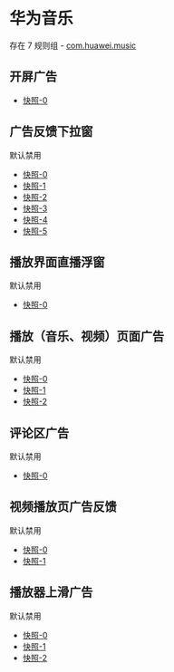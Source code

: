 # 华为音乐

存在 7 规则组 - [com.huawei.music](/src/apps/com.huawei.music.ts)

## 开屏广告

- [快照-0](https://i.gkd.li/i/12745222)

## 广告反馈下拉窗

默认禁用

- [快照-0](https://i.gkd.li/i/13067574)
- [快照-1](https://i.gkd.li/i/13067572)
- [快照-2](https://i.gkd.li/i/13067571)
- [快照-3](https://i.gkd.li/i/13067659)
- [快照-4](https://i.gkd.li/i/13067665)
- [快照-5](https://i.gkd.li/i/13067820)

## 播放界面直播浮窗

默认禁用

- [快照-0](https://i.gkd.li/i/13067649)

## 播放（音乐、视频）页面广告

默认禁用

- [快照-0](https://i.gkd.li/i/13067956)
- [快照-1](https://i.gkd.li/i/13067978)
- [快照-2](https://i.gkd.li/i/13067387)

## 评论区广告

默认禁用

- [快照-0](https://i.gkd.li/i/13067937)

## 视频播放页广告反馈

默认禁用

- [快照-0](https://i.gkd.li/i/13067986)
- [快照-1](https://i.gkd.li/i/13067981)

## 播放器上滑广告

默认禁用

- [快照-0](https://i.gkd.li/i/13068935)
- [快照-1](https://i.gkd.li/i/13194163)
- [快照-2](https://i.gkd.li/i/13263590)
